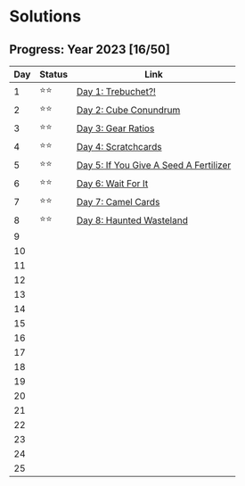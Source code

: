 # Solutions

## Progress: Year 2023 [16/50]

| Day | Status | Link                                           |
| --- | ------ | ---------------------------------------------- |
| 1   | ⭐⭐   | [Day 1: Trebuchet?!](day1)                     |
| 2   | ⭐⭐   | [Day 2: Cube Conundrum](day2)                  |
| 3   | ⭐⭐   | [Day 3: Gear Ratios](day3)                     |
| 4   | ⭐⭐   | [Day 4: Scratchcards](day4)                    |
| 5   | ⭐⭐   | [Day 5: If You Give A Seed A Fertilizer](day5) |
| 6   | ⭐⭐   | [Day 6: Wait For It](day6)                     |
| 7   | ⭐⭐   | [Day 7: Camel Cards](day7)                     |
| 8   | ⭐⭐   | [Day 8: Haunted Wasteland](day8)               |
| 9   |        |                                                |
| 10  |        |                                                |
| 11  |        |                                                |
| 12  |        |                                                |
| 13  |        |                                                |
| 14  |        |                                                |
| 15  |        |                                                |
| 16  |        |                                                |
| 17  |        |                                                |
| 18  |        |                                                |
| 19  |        |                                                |
| 20  |        |                                                |
| 21  |        |                                                |
| 22  |        |                                                |
| 23  |        |                                                |
| 24  |        |                                                |
| 25  |        |                                                |
